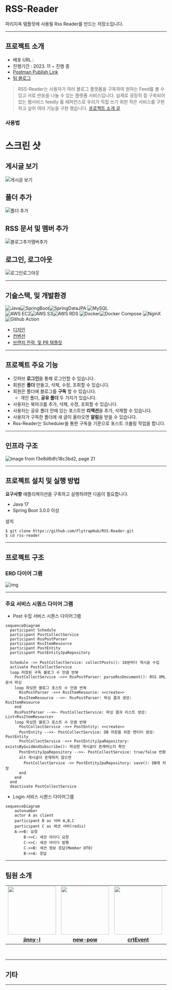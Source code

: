 # RSS-Reader
파리지옥 템플릿에 사용될 Rss Reader를 만드는 저장소입니다.

---
## 프로젝트 소개
- 배포 URL :
- 진행기간 : 2023. 11 ~ 진행 중
- [Postman Publish Link](https://documenter.getpostman.com/view/31047574/2s9YsDmb8v)
- [팀 블로그](https://flytrap-dev.tistory.com/)

> RSS-Reader는 사용자가 여러 블로그 플랫폼을 구독하여 원하는 Feed를 볼 수 있고 서로 반응을 나눌 수 있는 플랫폼 서비스입니다.
실제로 굉장히 잘 구축되어있는 웹서비스 feedly 를 레퍼런스로 우리가 직접 쓰기 위한 작은 서비스를 구현하고 싶어 여러 기능을 구현 했습니다.
[프로젝트 소개 글](https://flytrap-dev.tistory.com/5)

### 사용법
# 스크린 샷
## 게시글 보기
![게시글 보기](https://github.com/user-attachments/assets/3ea625fe-2700-4ee8-9a08-1f49cd07a31d)

## 폴더 추가
![폴더 추가](https://github.com/user-attachments/assets/31097e1a-1e17-42f4-9b78-488f9602545f)

## RSS 문서 및 멤버 추가
![블로그추가멤버추가](https://github.com/user-attachments/assets/1162b659-b687-4f98-9a69-b73d1a52618d)

## 로그인, 로그아웃
![로그인로그아웃](https://github.com/user-attachments/assets/a64f16ff-b6aa-4d81-8ae3-b208eb88e05f)

---

## 기술스택, 및 개발환경
![Java](https://img.shields.io/badge/-Java-007396?style=flat&logo=Java&logoColor=white)![SpringBoot](https://img.shields.io/badge/-Spring_Boot-6DB33F?style=flat&logo=Spring-Boot&logoColor=white)![SpringDataJPA](https://img.shields.io/badge/-Spring_Data_JPA-6DB33F?style=flat&logo=Spring&logoColor=white)
![MySQL](https://img.shields.io/badge/-MySQL-4479A1?style=flat&logo=MySQL&logoColor=white)   
![AWS EC2](https://img.shields.io/badge/-AWS_EC2-232F3E?style=flat&logo=Amazon-AWS&logoColor=white)![AWS S3](https://img.shields.io/badge/-AWS_S3-569A31?style=flat&logo=Amazon-S3&logoColor=white)![AWS RDS](https://img.shields.io/badge/-AWS_RDS-232F3E?style=flat&logo=Amazon-AWS&logoColor=white)
![Docker](https://img.shields.io/badge/-Docker-2496ED?style=flat&logo=Docker&logoColor=white)![Docker Compose](https://img.shields.io/badge/-Docker_compose-2496ED?style=flat&logo=Docker&logoColor=white)
![NginX](https://img.shields.io/badge/-NginX-269539?style=flat&logo=Nginx&logoColor=white)
![Github Action](https://img.shields.io/badge/-Github_Action-2088FF?style=flat&logo=Github-Action&logoColor=white)

- [디자인](https://flytrap.notion.site/69f7ecb5dfc5490cbc2389d4b4bd49c7?pvs=4)
- [컨벤션](https://flytrap.notion.site/BE-0c6637bdeaa1408b9998467e525033fb?pvs=4)
- [브랜치 전략, 및 PR 템플릿](https://flytrap.notion.site/GitHub-b3f73e8928ef4b4d931c6f7fc692b0ed?pvs=4)

---

## 프로젝트 주요 기능
- 깃허브 **로그인**을 통해 로그인할 수 있습니다.
- 회원은 **폴더** 만들고, 삭제, 수정, 조회할 수 있습니다.
- 회원은 폴더에 블로그를 **구독** 할 수 있습니다.
  - 개인 폴더, **공유 폴더** 두 가지가 있습니다.
- 사용자는 북마크를 추가, 삭제, 수정, 조회할 수 있습니다.
- 사용자는 공유 폴더 안에 있는 포스트만 **리액션**을 추가, 삭제할 수 있습니다.
- 사용자가 구독한 폴더에 새 글이 올라오면 **알림**을 받을 수 있습니다.
- Rss-Reader는 Scheduler을 통한 구독을 기준으로 포스트 크롤링 작업을 합니다.
---

## 인프라 구조
![Image from f3e8d6dfc18c3bd2, page 21](https://github.com/user-attachments/assets/d1cc875f-1b55-4d55-a423-3e1af9a96717)


---

## 프로젝트 설치 및 실행 방법
**요구사항**
애플리케이션을 구축하고 실행하려면 다음이 필요합니다.
- Java 17
- Spring Boot 3.0.0 이상

설치
```
$ git clone https://github.com/FlytrapHub/RSS-Reader.git
$ cd rss-reader
```

---

## 프로젝트 구조

### ERD 다이어 그램
![img](https://github.com/FlytrapHub/RSS-Reader/assets/53938366/216edc85-a711-4810-9aac-00196ba301de)

---
### 주요 서비스 시퀀스 다이어 그램

- Post 수집 서비스 시퀀스 다이어그램
```mermaid
sequenceDiagram
  participant Schedule
  participant PostCollectService
  participant RssPostParser
  participant RssItemResource
  participant PostEntity
  participant PostEntityJpaRepository

  Schedule ->> PostCollectService: collectPosts(): 10분마다 게시글 수집
  activate PostCollectService
  loop 저장된 구독 블로그 수 만큼 반복
    PostCollectService ->>+ RssPostParser: parseRssDocument(): RSS XML 문서 파싱
    loop 파싱한 블로그 포스트 수 만큼 반복
      RssPostParser ->>+ RssItemResource: <<create>>
      RssItemResource -->>- RssPostParser: 파싱 결과 생성: RssItemResource
    end
    RssPostParser -->>- PostCollectService: 파싱 결과 리스트 생성: List<RssItemResource>
    loop 파싱한 블로그 포스트 수 만큼 반복
      PostCollectService ->>+ PostEntity: <<create>>
      PostEntity -->>- PostCollectService: DB 저장을 위한 엔티티 생성: PostEntity
      PostCollectService ->>+ PostEntityJpaRepository: existsByGuidAndSubscribe(): 파싱한 게시글이 존재하는지 확인
      PostEntityJpaRepository -->>- PostCollectService: true/false 반환
      alt 게시글이 존재하지 않으면
        PostCollectService ->> PostEntityJpaRepository: save(): DB에 저장
      end
    end
  end
  deactivate PostCollectService
```

- Login 서비스 시퀀스 다이어그램
```mermaid
sequenceDiagram
    autonumber
    actor A as client
    participant B as 서버 A,B,C
    participant C as 세션 서버(redis)
    A->>B: 요청
		B->>C: 세션 아이디 요청
		C->>C: 세션 아이디 발행
		C->>B: 세션 정보 응답(Member DTO)
		B->>A: 응답
```
---


## 팀원 소개
<table>
 <tr>
    <td align="center"><a href="https://github.com/jinny-l"><img src="https://avatars.githubusercontent.com/jinny-l" width="150px;" alt=""></td>
    <td align="center"><a href="https://github.com/new-pow"><img src="https://avatars.githubusercontent.com/new-pow" width="150px;" alt=""></td>
    <td align="center"><a href="https://github.com/crtEvent"><img src="https://avatars.githubusercontent.com/crtEvent" width="150px;" alt=""></td>
    <td align="center"><a href="https://github.com/leegyeongwhan"><img src="https://avatars.githubusercontent.com/leegyeongwhan" width="150px;" alt=""></td>
    <td align="center"><a href="https://github.com/jaea-kim"><img src="https://avatars.githubusercontent.com/jaea-kim" width="150px;" alt=""></td>
  </tr>
  <tr>
    <td align="center"><a href="https://github.com/jinny-l"><b>jinny-l</b></td>
    <td align="center"><a href="https://github.com/new-pow"><b>new-pow</b></td>
    <td align="center"><a href="https://github.com/crtEvent"><b>crtEvent</b></td>
    <td align="center"><a href="https://github.com/leegyeongwhan"><b>leegyeongwhan</b></td>
    <td align="center"><a href="https://github.com/jaea-kim"><b>jaea-kim</b></td>
  </tr>
</table>

<br/>

---
## 기타

---
